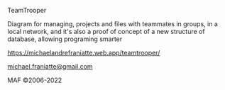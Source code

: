 
TeamTrooper

Diagram for managing, projects and files with teammates in groups, in a local network, and it's also a proof of concept of a new structure of database, allowing programing smarter

https://michaelandrefraniatte.web.app/teamtrooper/

michael.franiatte@gmail.com

MAF ©2006-2022
